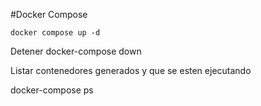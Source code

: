 #Docker Compose 
```
docker compose up -d
```

Detener 
docker-compose down


Listar contenedores generados y que se esten ejecutando

docker-compose ps
